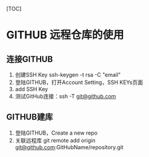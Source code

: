 [TOC]

# GITHUB 远程仓库的使用

## 连接GITHUB

1. 创建SSH Key  ssh-keygen -t rsa -C "email"
2. 登陆GITHUB，打开Account Setting，SSH KEYs页面
3. add SSH Key
4. 测试GitHub连接：ssh -T git@github.com

## GITHUB建库

1. 登陆GITHUB，Create a new repo
2. 关联远程库  git remote add origin git@github.com:GitHubName/repository.git